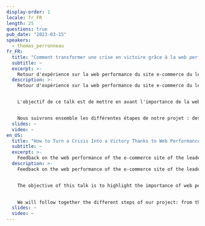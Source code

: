 ```yaml
---
display-order: 1
locale: fr_FR
length: 25
questions: true
pub_date: "2023-03-15"
speakers:
  - thomas_perronneau
fr_FR:
  title: "Comment transformer une crise en victoire grâce à la web performance ?"
  subtitle: ~
  excerpt: >-
    Retour d'expérience sur la web performance du site e-commerce du leader de la distribution française en <abbr title="Cafés, hotels et restaurants">CHR</abbr>.
  description: >-
    Retour d'expérience sur la web performance du site e-commerce du leader de la distribution française en <abbr title="Cafés, hotels et restaurants">CHR</abbr>.


    L'objectif de ce talk est de mettre en avant l'importance de la webperformance sur une grosse plateforme e-commerce. Comment peut-on passer d'une crise importante à un réel levier commercial via la webperformance ?


    Nous suivrons ensemble les différentes étapes de notre projet : des prémices d'une crise à un atout essentiel pour nos clients !
  slides: ~
  video: ~
en_US:
  title: "How to Turn a Crisis Into a Victory Thanks to Web Performance?"
  subtitle: ~
  excerpt: >-
    Feedback on the web performance of the e-commerce site of the leader of the French distribution in the Hospitality industry.
  description: >-
    Feedback on the web performance of the e-commerce site of the leader of the French distribution in the Hospitality industry.


    The objective of this talk is to highlight the importance of web performance on a large e-commerce platform. How can we go from a major crisis to a real commercial lever through web performance?
    

    We will follow together the different steps of our project: from the beginnings of a crisis to an essential asset for our customers!
  slides: ~
  video: ~
---
```

